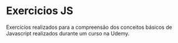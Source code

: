 # Exercicios JS

Exercicíos realizados para a compreensão dos conceitos básicos de Javascript realizados durante um curso na Udemy.
